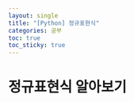 ```yaml
---
layout: single
title: "[Python] 정규표현식"
categories: 공부
toc: true
toc_sticky: true
---
```


# 정규표현식 알아보기
